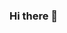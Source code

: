 ### Hi there 👋

<!--
**HulonJenkins/hulonjenkins** is a ✨ _special_ ✨ repository because its `README.md` (this file) appears on your GitHub profile.
<img src="https://github-readme-stats.vercel.app/api?username=HulonJenkins&show_icons=true" />
<img src="https://github-readme-stats.vercel.app/api/top-langs/?username=HulonJenkins&layout=compact" />
Here are some ideas to get you started:

- 🔭 I’m currently working on ...
- 🌱 I’m currently learning ...
- 👯 I’m looking to collaborate on ...
- 🤔 I’m looking for help with ...
- 💬 Ask me about ...
- 📫 How to reach me: ...
- 😄 Pronouns: ...
- ⚡ Fun fact: ...
-->
